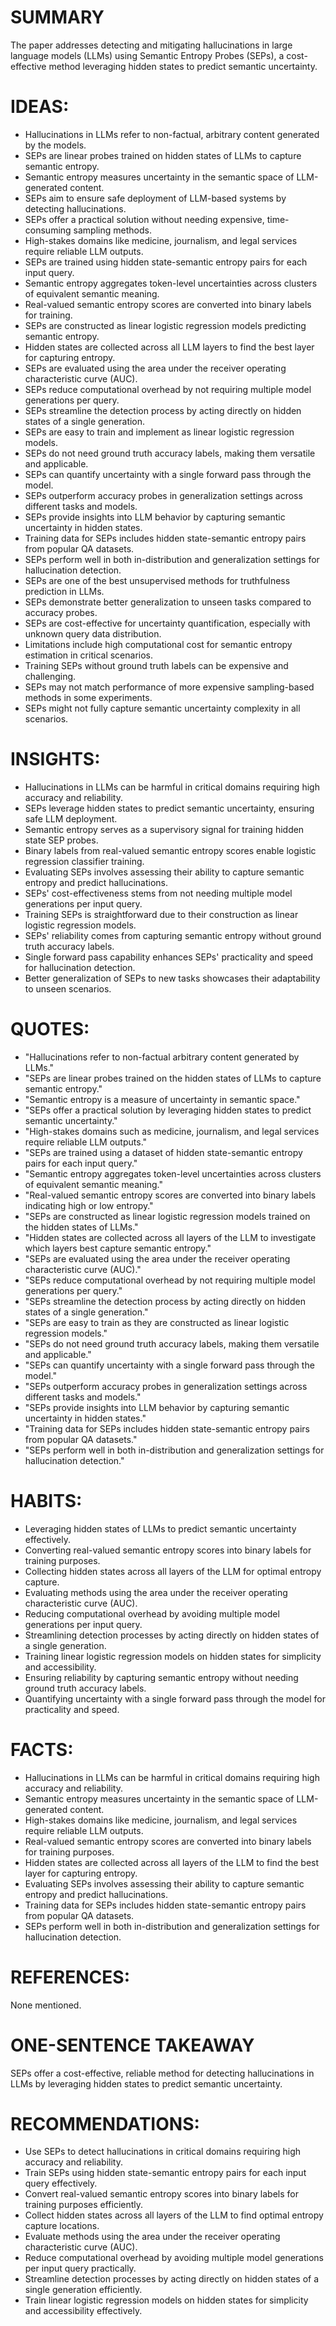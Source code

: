 # SUMMARY
The paper addresses detecting and mitigating hallucinations in large language models (LLMs) using Semantic Entropy Probes (SEPs), a cost-effective method leveraging hidden states to predict semantic uncertainty.

# IDEAS:
- Hallucinations in LLMs refer to non-factual, arbitrary content generated by the models.
- SEPs are linear probes trained on hidden states of LLMs to capture semantic entropy.
- Semantic entropy measures uncertainty in the semantic space of LLM-generated content.
- SEPs aim to ensure safe deployment of LLM-based systems by detecting hallucinations.
- SEPs offer a practical solution without needing expensive, time-consuming sampling methods.
- High-stakes domains like medicine, journalism, and legal services require reliable LLM outputs.
- SEPs are trained using hidden state-semantic entropy pairs for each input query.
- Semantic entropy aggregates token-level uncertainties across clusters of equivalent semantic meaning.
- Real-valued semantic entropy scores are converted into binary labels for training.
- SEPs are constructed as linear logistic regression models predicting semantic entropy.
- Hidden states are collected across all LLM layers to find the best layer for capturing entropy.
- SEPs are evaluated using the area under the receiver operating characteristic curve (AUC).
- SEPs reduce computational overhead by not requiring multiple model generations per query.
- SEPs streamline the detection process by acting directly on hidden states of a single generation.
- SEPs are easy to train and implement as linear logistic regression models.
- SEPs do not need ground truth accuracy labels, making them versatile and applicable.
- SEPs can quantify uncertainty with a single forward pass through the model.
- SEPs outperform accuracy probes in generalization settings across different tasks and models.
- SEPs provide insights into LLM behavior by capturing semantic uncertainty in hidden states.
- Training data for SEPs includes hidden state-semantic entropy pairs from popular QA datasets.
- SEPs perform well in both in-distribution and generalization settings for hallucination detection.
- SEPs are one of the best unsupervised methods for truthfulness prediction in LLMs.
- SEPs demonstrate better generalization to unseen tasks compared to accuracy probes.
- SEPs are cost-effective for uncertainty quantification, especially with unknown query data distribution.
- Limitations include high computational cost for semantic entropy estimation in critical scenarios.
- Training SEPs without ground truth labels can be expensive and challenging.
- SEPs may not match performance of more expensive sampling-based methods in some experiments.
- SEPs might not fully capture semantic uncertainty complexity in all scenarios.

# INSIGHTS:
- Hallucinations in LLMs can be harmful in critical domains requiring high accuracy and reliability.
- SEPs leverage hidden states to predict semantic uncertainty, ensuring safe LLM deployment.
- Semantic entropy serves as a supervisory signal for training hidden state SEP probes.
- Binary labels from real-valued semantic entropy scores enable logistic regression classifier training.
- Evaluating SEPs involves assessing their ability to capture semantic entropy and predict hallucinations.
- SEPs' cost-effectiveness stems from not needing multiple model generations per input query.
- Training SEPs is straightforward due to their construction as linear logistic regression models.
- SEPs' reliability comes from capturing semantic entropy without ground truth accuracy labels.
- Single forward pass capability enhances SEPs' practicality and speed for hallucination detection.
- Better generalization of SEPs to new tasks showcases their adaptability to unseen scenarios.

# QUOTES:
- "Hallucinations refer to non-factual arbitrary content generated by LLMs."
- "SEPs are linear probes trained on the hidden states of LLMs to capture semantic entropy."
- "Semantic entropy is a measure of uncertainty in semantic space."
- "SEPs offer a practical solution by leveraging hidden states to predict semantic uncertainty."
- "High-stakes domains such as medicine, journalism, and legal services require reliable LLM outputs."
- "SEPs are trained using a dataset of hidden state-semantic entropy pairs for each input query."
- "Semantic entropy aggregates token-level uncertainties across clusters of equivalent semantic meaning."
- "Real-valued semantic entropy scores are converted into binary labels indicating high or low entropy."
- "SEPs are constructed as linear logistic regression models trained on the hidden states of LLMs."
- "Hidden states are collected across all layers of the LLM to investigate which layers best capture semantic entropy."
- "SEPs are evaluated using the area under the receiver operating characteristic curve (AUC)."
- "SEPs reduce computational overhead by not requiring multiple model generations per query."
- "SEPs streamline the detection process by acting directly on hidden states of a single generation."
- "SEPs are easy to train as they are constructed as linear logistic regression models."
- "SEPs do not need ground truth accuracy labels, making them versatile and applicable."
- "SEPs can quantify uncertainty with a single forward pass through the model."
- "SEPs outperform accuracy probes in generalization settings across different tasks and models."
- "SEPs provide insights into LLM behavior by capturing semantic uncertainty in hidden states."
- "Training data for SEPs includes hidden state-semantic entropy pairs from popular QA datasets."
- "SEPs perform well in both in-distribution and generalization settings for hallucination detection."

# HABITS:
- Leveraging hidden states of LLMs to predict semantic uncertainty effectively.
- Converting real-valued semantic entropy scores into binary labels for training purposes.
- Collecting hidden states across all layers of the LLM for optimal entropy capture.
- Evaluating methods using the area under the receiver operating characteristic curve (AUC).
- Reducing computational overhead by avoiding multiple model generations per input query.
- Streamlining detection processes by acting directly on hidden states of a single generation.
- Training linear logistic regression models on hidden states for simplicity and accessibility.
- Ensuring reliability by capturing semantic entropy without needing ground truth accuracy labels.
- Quantifying uncertainty with a single forward pass through the model for practicality and speed.

# FACTS:
- Hallucinations in LLMs can be harmful in critical domains requiring high accuracy and reliability.
- Semantic entropy measures uncertainty in the semantic space of LLM-generated content.
- High-stakes domains like medicine, journalism, and legal services require reliable LLM outputs.
- Real-valued semantic entropy scores are converted into binary labels for training purposes.
- Hidden states are collected across all layers of the LLM to find the best layer for capturing entropy.
- Evaluating SEPs involves assessing their ability to capture semantic entropy and predict hallucinations.
- Training data for SEPs includes hidden state-semantic entropy pairs from popular QA datasets.
- SEPs perform well in both in-distribution and generalization settings for hallucination detection.

# REFERENCES:
None mentioned.

# ONE-SENTENCE TAKEAWAY
SEPs offer a cost-effective, reliable method for detecting hallucinations in LLMs by leveraging hidden states to predict semantic uncertainty.

# RECOMMENDATIONS:
- Use SEPs to detect hallucinations in critical domains requiring high accuracy and reliability.
- Train SEPs using hidden state-semantic entropy pairs for each input query effectively.
- Convert real-valued semantic entropy scores into binary labels for training purposes efficiently.
- Collect hidden states across all layers of the LLM to find optimal entropy capture locations.
- Evaluate methods using the area under the receiver operating characteristic curve (AUC).
- Reduce computational overhead by avoiding multiple model generations per input query practically.
- Streamline detection processes by acting directly on hidden states of a single generation efficiently.
- Train linear logistic regression models on hidden states for simplicity and accessibility effectively.